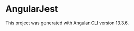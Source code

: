 # AngularJest

This project was generated with [Angular CLI](https://github.com/angular/angular-cli) version 13.3.6.
